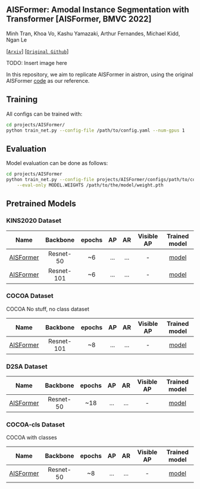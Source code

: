 ## AISFormer: Amodal Instance Segmentation with Transformer  [AISFormer, BMVC 2022]

Minh Tran, Khoa Vo, Kashu Yamazaki, Arthur Fernandes, Michael Kidd, Ngan Le

[[`Arxiv`](https://arxiv.org/pdf/2210.06323.pdf)] [[`Original Github`](https://github.com/UARK-AICV/AISFormer)]

TODO: Insert image here

In this repository, we aim to replicate AISFormer in aistron, 
using the original AISFormer [code](https://github.com/UARK-AICV/AISFormer) as our reference. 


## Training
All configs can be trained with:
```bash
cd projects/AISFormer/
python train_net.py --config-file /path/to/config.yaml --num-gpus 1
```

## Evaluation
Model evaluation can be done as follows:
```bash
cd projects/AISFormer
python train_net.py --config-file projects/AISFormer/configs/path/to/config.yaml \
    --eval-only MODEL.WEIGHTS /path/to/the/model/weight.pth
```

## Pretrained Models

### KINS2020 Dataset
| Name | Backbone | epochs |AP|AR|Visible AP| Trained model |
|-------|:---:|:-------:|:-------:|:-------:|:-------:|:-------:|
|[AISFormer]()|Resnet-50|~6|...|...|-|[model]()|
|[AISFormer]()|Resnet-101|~6|...|...|-|[model]()|

### COCOA Dataset
COCOA No stuff, no class dataset

| Name | Backbone | epochs |AP|AR|Visible AP| Trained model |
|-------|:---:|:-------:|:-------:|:-------:|:-------:|:-------:|
|[AISFormer]()|Resnet-101|~8|...|...|-|[model]()|

### D2SA Dataset
| Name | Backbone | epochs |AP|AR|Visible AP| Trained model |
|-------|:---:|:-------:|:-------:|:-------:|:-------:|:-------:|
|[AISFormer]()|Resnet-50|~18|...|...|-|[model]()|

### COCOA-cls Dataset
COCOA with classes

| Name | Backbone | epochs |AP|AR|Visible AP| Trained model |
|-------|:---:|:-------:|:-------:|:-------:|:-------:|:-------:|
|[AISFormer]()|Resnet-50|~8|...|...|-|[model]()|
